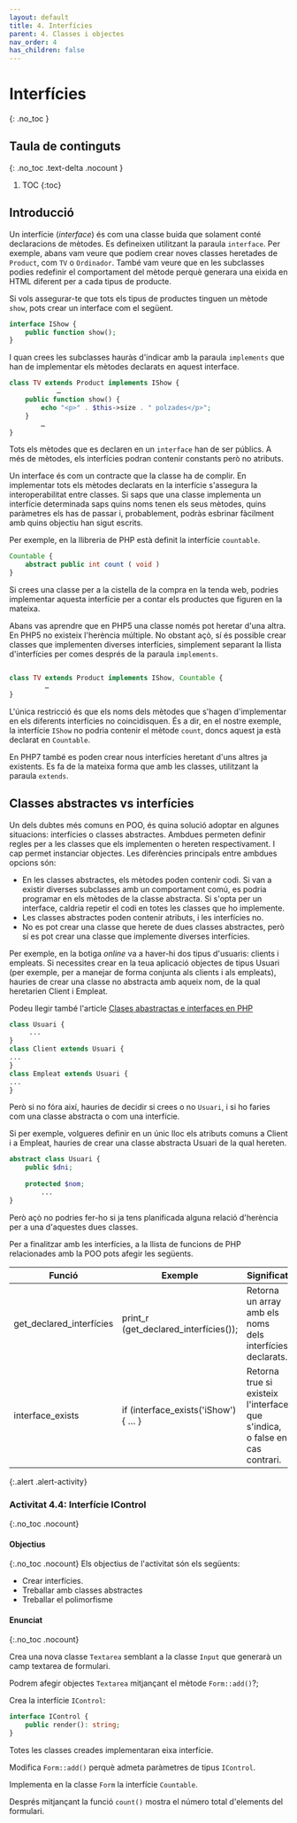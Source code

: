 ```yaml
---
layout: default
title: 4. Interfícies
parent: 4. Classes i objectes
nav_order: 4
has_children: false
---
```


# Interfícies
{: .no_toc }

## Taula de continguts
{: .no_toc .text-delta  .nocount }

1. TOC
{:toc}

## Introducció

Un interfície (*interface*) és com una classe buida que solament conté declaracions de mètodes. 
Es defineixen utilitzant la paraula `interface`. Per exemple, abans vam veure que podíem crear noves classes
heretades de `Product`, com `TV` o `Ordinador`. També vam veure que en les subclasses
podies redefinir el comportament del mètode perquè generara una eixida
en HTML diferent per a cada tipus de producte.

Si vols assegurar-te que tots els tipus de productes tinguen un mètode
`show`, pots crear un interface com el següent.

```php
interface IShow {
    public function show();
}
```

I quan crees les subclasses hauràs d'indicar amb la paraula `implements`
que han de implementar els mètodes declarats en aquest interface.

```php
class TV extends Product implements IShow {
            …
    public function show() {
        echo "<p>" . $this->size . " polzades</p>";
    }
        …
}
```

Tots els mètodes que es declaren en un `interface` han de ser públics. A
més de mètodes, els interfícies podran contenir constants però no
atributs.

Un interface és com un contracte que la classe ha de complir. En
implementar tots els mètodes declarats en la interfície s'assegura la
interoperabilitat entre classes. Si saps que una classe implementa un
interfície determinada saps quins noms tenen els seus mètodes, quins
paràmetres els has de passar i, probablement, podràs esbrinar fàcilment
amb quins objectiu han sigut escrits.

Per exemple, en la llibreria de PHP està definit la interfície
`countable`.

```php
Countable {
    abstract public int count ( void )
}
```

Si crees una classe per a la cistella de la compra en la tenda web,
podries implementar aquesta interfície per a contar els productes que
figuren en la mateixa.

Abans vas aprendre que en PHP5 una classe només pot heretar d'una altra.
En PHP5 no existeix l'herència múltiple. No obstant açò, sí és possible
crear classes que implementen diverses interfícies, simplement separant
la llista d'interfícies per comes després de la paraula `implements`.

```php

class TV extends Product implements IShow, Countable {
         …
}
```

L'única restricció és que els noms dels mètodes que s'hagen
d'implementar en els diferents interfícies no coincidisquen. És a dir,
en el nostre exemple, la interfície `IShow` no podria contenir el
mètode `count`, doncs aquest ja està declarat en `Countable`.

En PHP7 també es poden crear nous interfícies heretant d'uns altres ja
existents. Es fa de la mateixa forma que amb les classes, utilitzant la
paraula `extends`.

## Classes abstractes vs interfícies

Un dels dubtes més comuns en POO, és quina solució adoptar en algunes
situacions: interfícies o classes abstractes. Ambdues permeten definir
regles per a les classes que els implementen o hereten respectivament. I
cap permet instanciar objectes. Les diferències principals entre ambdues
opcions són:

  - En les classes abstractes, els mètodes poden contenir codi. Si van a
    existir diverses subclasses amb un comportament comú, es podria
    programar en els mètodes de la classe abstracta. Si s'opta per un
    interface, caldria repetir el codi en totes les classes que ho
    implemente.
  - Les classes abstractes poden contenir atributs, i les interfícies
    no.
  - No es pot crear una classe que herete de dues classes abstractes,
    però sí es pot crear una classe que implemente diverses interfícies.

Per exemple, en la botiga *online* va a haver-hi dos tipus d'usuaris:
clients i empleats. Si necessites crear en la teua aplicació objectes de
tipus Usuari (per exemple, per a manejar de forma conjunta als
clients i als empleats), hauries de crear una classe no abstracta amb
aqueix nom, de la qual heretarien Client i Empleat.

Podeu llegir també l'article
 [Clases abastractas e interfaces en PHP ](https://poesiabinaria.net/2010/06/clases-abstractas-e-interfaces-en-php/)


```php
class Usuari {
     ...
}
class Client extends Usuari {
...
}
class Empleat extends Usuari {
...
}

```

Però si no fóra així, hauries de decidir si crees o no `Usuari`, i si ho
faries com una classe abstracta o com una interfície.

Si per exemple, volgueres definir en un únic lloc els atributs comuns a
Client i a Empleat, hauries de crear una classe abstracta Usuari de la
qual hereten.

```php
abstract class Usuari {
    public $dni;
    
    protected $nom;
        ...
}
```

Però açò no podries fer-ho si ja tens planificada alguna relació
d'herència per a una d'aquestes dues classes.

Per a finalitzar amb les interfícies, a la llista de funcions de PHP
relacionades amb la POO pots afegir les següents.

| Funció                     | Exemple                                  | Significat                                                                  |
| -------------------------- | ---------------------------------------- | --------------------------------------------------------------------------- |
| get\_declared\_interfícies | print\_r (get\_declared\_interfícies()); | Retorna un array amb els noms dels interfícies declarats.                   |
| interface\_exists          | if (interface\_exists('iShow') { … }  | Retorna true si existeix l'interface que s'indica, o false en cas contrari. |


{:.alert .alert-activity}
<div markdown="1">

### Activitat 4.4: Interfície IControl
{:.no_toc .nocount}

#### Objectius
{:.no_toc .nocount}
Els objectius de l'activitat són els següents:
* Crear interfícies.
* Treballar amb classes abstractes
* Treballar el polimorfisme

#### Enunciat
{:.no_toc .nocount}

Crea una nova classe `Textarea` semblant a la classe `Input` que generarà 
un camp textarea de formulari. 

Podrem afegir objectes `Textarea` mitjançant el mètode `Form::add()`?;

Crea la interfície `IControl`:

```php
interface IControl {
    public render(): string;
}
```
Totes les classes creades implementaran eixa interfície.

Modifica `Form::add()` perquè admeta paràmetres de tipus `IControl`.

Implementa en la classe `Form` la interfície `Countable`. 

Després mitjançant la funció `count()` mostra el número total d'elements del formulari.
</div>